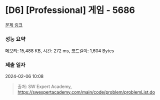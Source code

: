 # [D6] [Professional] 게임 - 5686 

[문제 링크](https://swexpertacademy.com/main/code/problem/problemDetail.do?contestProbId=AWXR1gOqiJgDFAUo) 

### 성능 요약

메모리: 15,488 KB, 시간: 272 ms, 코드길이: 1,604 Bytes

### 제출 일자

2024-02-06 10:08



> 출처: SW Expert Academy, https://swexpertacademy.com/main/code/problem/problemList.do